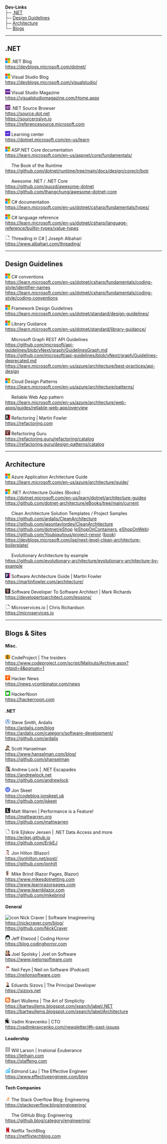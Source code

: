
**Dev-Links**  
├─ [.NET](#net)  
├─ [Design Guidelines](#design-guidelines)  
├─ [Architecture](#architecture)  
└─ [Blogs](#blogs--sites)  
<!-- └─ [Posts](POSTS.md)  -->

* * *

## .NET

![icon](favicons/microsoft.png)
.NET Blog  
https://devblogs.microsoft.com/dotnet/  

![icon](favicons/microsoft.png)
Visual Studio Blog  
https://devblogs.microsoft.com/visualstudio/  

![icon](favicons/vsm.png)
Visual Studio Magazine  
https://visualstudiomagazine.com/Home.aspx  

![icon](favicons/ms-net.png)
.NET Source Browser  
https://source.dot.net  
https://sourceroslyn.io  
https://referencesource.microsoft.com  

![icon](favicons/net.png)
Learning center  
https://dotnet.microsoft.com/en-us/learn  

<!--
![icon](favicons/microsoft.png)
MSDN Magazine Archive  
https://learn.microsoft.com/en-us/archive/msdn-magazine/msdn-magazine-issues  
-->

![icon](favicons/microsoft.png)
ASP.NET Core documentation  
https://learn.microsoft.com/en-us/aspnet/core/fundamentals/  

![icon](favicons/github.png)
The Book of the Runtime  
https://github.com/dotnet/runtime/tree/main/docs/design/coreclr/botr  

![icon](favicons/github.png)
Awesome .NET / .NET Core  
https://github.com/quozd/awesome-dotnet  
https://github.com/thangchung/awesome-dotnet-core  

![icon](favicons/microsoft.png)
C# documentation  
https://learn.microsoft.com/en-us/dotnet/csharp/fundamentals/types/  

![icon](favicons/microsoft.png)
C# language reference  
https://learn.microsoft.com/en-us/dotnet/csharp/language-reference/builtin-types/value-types  

![icon](favicons/blank.png)
Threading in C# | Joseph Albahari  
https://www.albahari.com/threading/  

* * *

## Design Guidelines

![icon](favicons/microsoft.png)
C# conventions  
https://learn.microsoft.com/en-us/dotnet/csharp/fundamentals/coding-style/identifier-names  
https://learn.microsoft.com/en-us/dotnet/csharp/fundamentals/coding-style/coding-conventions  

![icon](favicons/microsoft.png)
Framework Design Guidelines  
https://learn.microsoft.com/en-us/dotnet/standard/design-guidelines/  

![icon](favicons/microsoft.png)
Library Guidance  
https://learn.microsoft.com/en-us/dotnet/standard/library-guidance/  

![icon](favicons/github.png)
Microsoft Graph REST API Guidelines  
https://github.com/microsoft/api-guidelines/blob/vNext/graph/GuidelinesGraph.md  
https://github.com/microsoft/api-guidelines/blob/vNext/graph/Guidelines-deprecated.md  
https://learn.microsoft.com/en-us/azure/architecture/best-practices/api-design  

![icon](favicons/microsoft.png)
Cloud Design Patterns  
https://learn.microsoft.com/en-us/azure/architecture/patterns/  

![icon](favicons/github.png)
Reliable Web App pattern  
https://learn.microsoft.com/en-us/azure/architecture/web-apps/guides/reliable-web-app/overview  

![icon](favicons/refactoring.png)
Refactoring | Martin Fowler    
https://refactoring.com  

![icon](favicons/refactoringg.png)
Refactoring Guru  
https://refactoring.guru/refactoring/catalog  
https://refactoring.guru/design-patterns/catalog  

* * *

## Architecture

![icon](favicons/microsoft.png)
Azure Application Architecture Guide  
https://learn.microsoft.com/en-us/azure/architecture/guide/  

![icon](favicons/microsoft.png)
.NET Architecture Guides (Books)  
https://dotnet.microsoft.com/en-us/learn/dotnet/architecture-guides  
https://github.com/dotnet-architecture/eBooks/tree/main/current  
<!--https://learn.microsoft.com/en-us/dotnet/architecture/  -->

![icon](favicons/github.png)
Clean Architecture Solution Templates / Project Samples  
https://github.com/ardalis/CleanArchitecture  
https://github.com/jasontaylordev/CleanArchitecture  
https://github.com/dotnet/eShop ([eShopOnContainers](https://github.com/dotnet-architecture/eShopOnContainers/tree/dev), [eShopOnWeb](https://github.com/dotnet-architecture/eShopOnWeb))  
https://github.com/Youbiquitous/project-renoir ([book](https://www.microsoftpressstore.com/store/clean-architecture-with-.net-9780138203368))  
https://devblogs.microsoft.com/ise/next-level-clean-architecture-boilerplate/  

![icon](favicons/github.png)
Evolutionary Architecture by example  
https://github.com/evolutionary-architecture/evolutionary-architecture-by-example  

![icon](favicons/martinfowler.png)
Software Architecture Guide | Martin Fowler    
https://martinfowler.com/architecture/  

![icon](favicons/markrichards.png)
Software Developer To Software Architect | Mark Richards  
https://developertoarchitect.com/lessons/  

![icon](favicons/blank.png)
Microservices.io | Chris Richardson  
https://microservices.io  

* * *

## Blogs & Sites

<!--
https://www.developmentsimplyput.com/post/top-net-developers-contributors-to-follow  
https://www.wearedevelopers.com/magazine/software-development-blogs
https://tripleten.com/blog/posts/10-software-development-blogs-worth-bookmarking
https://www.linkedin.com/pulse/top-10-engineering-blogs-follow-latest-technological-insights-gaddam
-->

#### Misc.

![icon](favicons/codeproject.png)
CodeProject | The Insiders  
https://www.codeproject.com/script/Mailouts/Archive.aspx?mtpid=4&pgnum=1  

![icon](favicons/hackernews.png)
Hacker News  
https://news.ycombinator.com/news  

![icon](favicons/hackernoon.png)
HackerNoon  
https://hackernoon.com  


#### .NET

![icon](favicons/ardalis.png)
Steve Smith, Ardalis  
https://ardalis.com/blog  
https://ardalis.com/category/software-development/  
https://github.com/ardalis  

![icon](favicons/hanselman.png)
Scott Hanselman  
https://www.hanselman.com/blog/  
https://github.com/shanselman  

![icon](favicons/andrewlock.png)
Andrew Lock | .NET Escapades  
https://andrewlock.net  
https://github.com/andrewlock  

![icon](favicons/wp.png)
Jon Skeet  
https://codeblog.jonskeet.uk  
https://github.com/jskeet  

![icon](favicons/mattwarren.png)
Matt Warren | Performance is a Feature!  
https://mattwarren.org  
https://github.com/mattwarren  

![icon](favicons/blank.png)
Erik Ejlskov Jensen | .NET Data Access and more  
https://erikej.github.io  
https://github.com/ErikEJ  

![icon](favicons/jonhilton.png)
Jon Hilton (Blazor)  
https://jonhilton.net/post/  
https://github.com/jonhilt  

![icon](favicons/mikesdotnetting.png)
Mike Brind (Razor Pages, Blazor)  
https://www.mikesdotnetting.com  
https://www.learnrazorpages.com  
https://www.learnblazor.com  
https://github.com/mikebrind  


#### General

![icon](favicons/nickcraver.png)
Nick Craver | Software Imagineering  
https://nickcraver.com/blog/  
https://github.com/NickCraver  

![icon](favicons/codinghorror.png)
Jeff Etwood | Coding Horror  
https://blog.codinghorror.com  

![icon](favicons/joelonsoftware.png)
Joel Spolsky | Joel on Software  
https://www.joelonsoftware.com  

![icon](favicons/neilonsoftware.png)
Neil Feyn | Neil on Software (Podcast)  
https://neilonsoftware.com  

![icon](favicons/sizovs.png)
Eduards Sizovs | The Principal Developer  
https://sizovs.net  

![icon](favicons/blogspot.png)
Bart Wullems | The Art of Simplicity  
https://bartwullems.blogspot.com/search/label/.NET  
https://bartwullems.blogspot.com/search/label/Architecture  

![icon](favicons/vadimkravcenko.png)
Vadim Kravcenko | CTO  
https://vadimkravcenko.com/newsletter/#h-past-issues  


#### Leadership

![icon](favicons/lethain.png)
Will Larson | Irrational Exuberance  
https://lethain.com  
https://staffeng.com  

![icon](favicons/effectiveengineer.png)
Edmond Lau | The Effective Engineer  
https://www.effectiveengineer.com/blog  


#### Tech Companies

![icon](favicons/stackoverflow.png)
The Stack Overflow Blog: Engineering  
https://stackoverflow.blog/engineering/  

![icon](favicons/github.png)
The GitHub Blog: Engineering  
https://github.blog/category/engineering/  

![icon](favicons/netflix.png)
Netflix TechBlog  
https://netflixtechblog.com  
